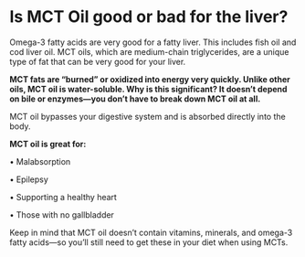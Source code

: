 # Is MCT Oil good or bad for the liver?

Omega-3 fatty acids are very good for a fatty liver. This includes fish oil and cod liver oil. MCT oils, which are medium-chain triglycerides, are a unique type of fat that can be very good for your liver.

**MCT fats are “burned” or oxidized into energy very quickly. Unlike other oils, MCT oil is water-soluble. Why is this significant? It doesn’t depend on bile or enzymes—you don’t have to break down MCT oil at all.**

MCT oil bypasses your digestive system and is absorbed directly into the body.

**MCT oil is great for:**

• Malabsorption

• Epilepsy

• Supporting a healthy heart

• Those with no gallbladder

Keep in mind that MCT oil doesn’t contain vitamins, minerals, and omega-3 fatty acids—so you’ll still need to get these in your diet when using MCTs.